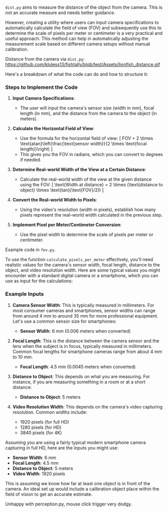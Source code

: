 `dist.py` aims to measure the distance of the object from the camera. This is not an accurate measure and needs better guidance. 

However, creating a utility where users can input camera specifications to automatically calculate the field of view (FOV) and subsequently use this to determine the scale of pixels per meter or centimeter is a very practical and useful approach. This method can help in automatically adjusting the measurement scale based on different camera setups without manual calibration.

Distance from the camera via `dist.py`: https://github.com/kluless13/fishtally/blob/test/Assets/lionfish_distance.gif

Here's a breakdown of what the code can do and how to structure it:

### Steps to Implement the Code

1. **Input Camera Specifications**:
   - The user will input the camera's sensor size (width in mm), focal length (in mm), and the distance from the camera to the object (in meters).

2. **Calculate the Horizontal Field of View**:
   - Use the formula for the horizontal field of view:
     \[
     FOV = 2 \times \text{atan}\left(\frac{\text{sensor width}}{2 \times \text{focal length}}\right)
     \]
   - This gives you the FOV in radians, which you can convert to degrees if needed.

3. **Determine Real-world Width of the View at a Certain Distance**:
   - Calculate the real-world width of the view at the given distance using the FOV:
     \[
     \text{Width at distance} = 2 \times (\text{distance to object} \times \text{tan}(\text{FOV}/2))
     \]

4. **Convert the Real-world Width to Pixels**:
   - Using the video's resolution (width in pixels), establish how many pixels represent the real-world width calculated in the previous step.

5. **Implement Pixel per Meter/Centimeter Conversion**:
   - Use the pixel width to determine the scale of pixels per meter or centimeter.

Example code in `fov.py`.

To use the function `calculate_pixels_per_meter` effectively, you'll need realistic values for the camera's sensor width, focal length, distance to the object, and video resolution width. Here are some typical values you might encounter with a standard digital camera or a smartphone, which you can use as input for the calculations:

### Example Inputs

1. **Camera Sensor Width**: This is typically measured in millimeters. For most consumer cameras and smartphones, sensor widths can range from around 4 mm to around 35 mm for more professional equipment. Let's use a common sensor size for smartphones:
   - **Sensor Width**: 6 mm (0.006 meters when converted)

2. **Focal Length**: This is the distance between the camera sensor and the lens when the subject is in focus, typically measured in millimeters. Common focal lengths for smartphone cameras range from about 4 mm to 10 mm.
   - **Focal Length**: 4.5 mm (0.0045 meters when converted)

3. **Distance to Object**: This depends on what you are measuring. For instance, if you are measuring something in a room or at a short distance:
   - **Distance to Object**: 5 meters

4. **Video Resolution Width**: This depends on the camera's video capturing resolution. Common widths include:
   - 1920 pixels (for full HD)
   - 1280 pixels (for HD)
   - 3840 pixels (for 4K)

Assuming you are using a fairly typical modern smartphone camera capturing in full HD, here are the inputs you might use:

- **Sensor Width**: 6 mm
- **Focal Length**: 4.5 mm
- **Distance to Object**: 5 meters
- **Video Width**: 1920 pixels

This is assuming we know how far at least one object is in front of the camera. An ideal set up would include a calibration object place within the field of vision to get an accurate estimate.

Unhappy with perception.py, mouse click trigger very dodgy.
